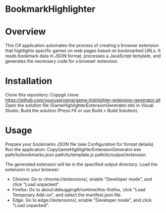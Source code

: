 # BookmarkHighlighter
# Overview
This C# application automates the process of creating a browser extension that highlights specific games on web pages based on bookmarked URLs. It reads bookmark data in JSON format, processes a JavaScript template, and generates the necessary code for a browser extension.

# Installation

Clone this repository:
Copygit clone https://github.com/yourusername/game-highlighter-extension-generator.git
Open the solution file (GameHighlighterExtensionGenerator.sln) in Visual Studio.
Build the solution (Press F6 or use Build > Build Solution).

# Usage

Prepare your bookmarks JSON file (see Configuration for format details).
Run the application:
CopyGameHighlighterExtensionGenerator.exe path/to/bookmarks.json path/to/template.js path/to/output/extension

The generated extension will be in the specified output directory.
Load the extension in your browser:

- Chrome: Go to chrome://extensions/, enable "Developer mode", and click "Load unpacked".
- Firefox: Go to about:debugging#/runtime/this-firefox, click "Load Temporary Add-on", and select the manifest.json file.
- Edge: Go to edge://extensions/, enable "Developer mode", and click "Load unpacked".




